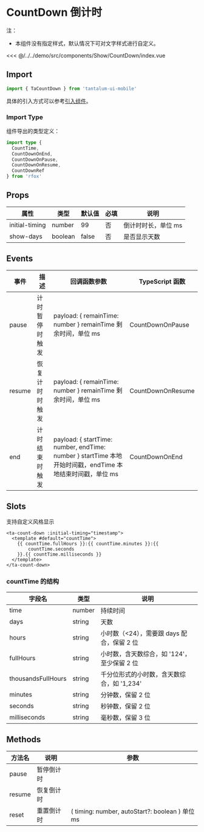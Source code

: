 # CountDown 倒计时

注：

- 本组件没有指定样式，默认情况下可对文字样式进行自定义。

<CodeDemo name="CountDown">

<<< @/../../demo/src/components/Show/CountDown/index.vue

</CodeDemo>

## Import

```js
import { TaCountDown } from 'tantalum-ui-mobile'
```

具体的引入方式可以参考[引入组件](../guide/import.md)。

### Import Type

组件导出的类型定义：

```ts
import type {
  CountTime,
  CountDownOnEnd,
  CountDownOnPause,
  CountDownOnResume,
  CountDownRef
} from 'rfox'
```

## Props

| 属性           | 类型    | 默认值 | 必填 | 说明                |
| -------------- | ------- | ------ | ---- | ------------------- |
| initial-timing | number  | 99     | 否   | 倒计时时长，单位 ms |
| show-days      | boolean | false  | 否   | 是否显示天数        |

## Events

| 事件   | 描述           | 回调函数参数                                                                                              | TypeScript 函数   |
| ------ | -------------- | --------------------------------------------------------------------------------------------------------- | ----------------- |
| pause  | 计时暂停时触发 | payload: { remainTime: number } remainTime 剩余时间，单位 ms                                              | CountDownOnPause  |
| resume | 恢复计时时触发 | payload: { remainTime: number } remainTime 剩余时间，单位 ms                                              | CountDownOnResume |
| end    | 计时结束时触发 | payload: { startTime: number, endTime: number } startTime 本地开始时间戳，endTime 本地结束时间戳，单位 ms | CountDownOnEnd    |

## Slots

支持自定义风格显示

```vue
<ta-count-down :initial-timing="timestamp">
  <template #default="countTime">
    {{ countTime.fullHours }}:{{ countTime.minutes }}:{{
        countTime.seconds
    }}.{{ countTime.milliseconds }}
  </template>
</ta-count-down>
```

### countTime 的结构

| 字段名             | 类型   | 说明                                        |
| ------------------ | ------ | ------------------------------------------- |
| time               | number | 持续时间                                    |
| days               | string | 天数                                        |
| hours              | string | 小时数（<24），需要跟 days 配合，保留 2 位  |
| fullHours          | string | 小时数，含天数综合，如 '124'，至少保留 2 位 |
| thousandsFullHours | string | 千分位形式的小时数，含天数综合，如 '1,234'  |
| minutes            | string | 分钟数，保留 2 位                           |
| seconds            | string | 秒钟数，保留 2 位                           |
| milliseconds       | string | 毫秒数，保留 3 位                           |

## Methods

| 方法名 | 说明       | 参数                                            |
| ------ | ---------- | ----------------------------------------------- |
| pause  | 暂停倒计时 |                                                 |
| resume | 恢复倒计时 |                                                 |
| reset  | 重置倒计时 | ( timing: number, autoStart?: boolean ) 单位 ms |

